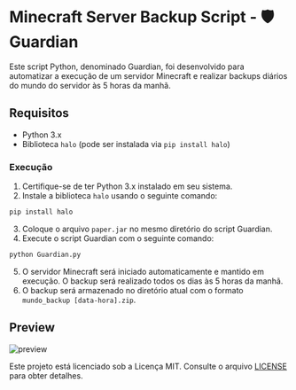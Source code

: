 # Minecraft Server Backup Script - 🛡️ Guardian

Este script Python, denominado Guardian, foi desenvolvido para automatizar a execução de um servidor Minecraft e realizar backups diários do mundo do servidor às 5 horas da manhã.

## Requisitos

- Python 3.x
- Biblioteca `halo` (pode ser instalada via `pip install halo`)

### Execução

1. Certifique-se de ter Python 3.x instalado em seu sistema.
2. Instale a biblioteca `halo` usando o seguinte comando:

```bash
pip install halo
```

3. Coloque o arquivo `paper.jar` no mesmo diretório do script Guardian.
4. Execute o script Guardian com o seguinte comando:

```bash
python Guardian.py
```

5. O servidor Minecraft será iniciado automaticamente e mantido em execução. O backup será realizado todos os dias às 5 horas da manhã.
6. O backup será armazenado no diretório atual com o formato `mundo_backup [data-hora].zip`.

## Preview
![preview](https://i.imgur.com/o1DemYT.png)

Este projeto está licenciado sob a Licença MIT. Consulte o arquivo [LICENSE](LICENSE) para obter detalhes.